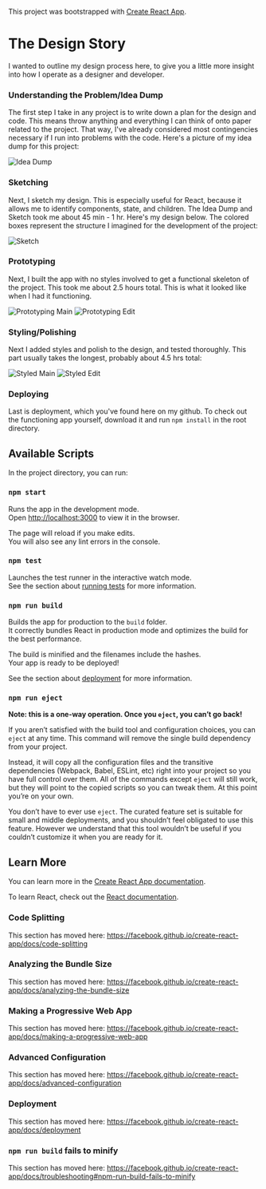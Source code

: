 This project was bootstrapped with [Create React App](https://github.com/facebook/create-react-app).

# The Design Story
I wanted to outline my design process here, to give you a little more insight into how I operate as a designer and developer.

### Understanding the Problem/Idea Dump
The first step I take in any project is to write down a plan for the design and code. This means throw anything and everything I can think of onto paper related to the project. That way, I've already considered most contingencies necessary if I run into problems with the code. Here's a picture of my idea dump for this project:

![Idea Dump](/screenshots/ideaDump.jpg)

### Sketching
Next, I sketch my design. This is especially useful for React, because it allows me to identify components, state, and children. The Idea Dump and Sketch took me about 45 min - 1 hr. Here's my design below. The colored boxes represent the structure I imagined for the development of the project:

![Sketch](/screenshots/sketch.jpg)

### Prototyping
Next, I built the app with no styles involved to get a functional skeleton of the project. This took me about 2.5 hours total. This is what it looked like when I had it functioning.

![Prototyping Main](/screenshots/prototypeMain.png)
![Prototyping Edit](/screenshots/prototypeEdit.png)

### Styling/Polishing
Next I added styles and polish to the design, and tested thoroughly. This part usually takes the longest, probably about 4.5 hrs total:

![Styled Main](/screenshots/styledMain.png)
![Styled Edit](/screenshots/styledEdit.png)

### Deploying
Last is deployment, which you've found here on my github. To check out the functioning app yourself, download it and run `npm install` in the root directory.

## Available Scripts

In the project directory, you can run:

### `npm start`

Runs the app in the development mode.<br />
Open [http://localhost:3000](http://localhost:3000) to view it in the browser.

The page will reload if you make edits.<br />
You will also see any lint errors in the console.

### `npm test`

Launches the test runner in the interactive watch mode.<br />
See the section about [running tests](https://facebook.github.io/create-react-app/docs/running-tests) for more information.

### `npm run build`

Builds the app for production to the `build` folder.<br />
It correctly bundles React in production mode and optimizes the build for the best performance.

The build is minified and the filenames include the hashes.<br />
Your app is ready to be deployed!

See the section about [deployment](https://facebook.github.io/create-react-app/docs/deployment) for more information.

### `npm run eject`

**Note: this is a one-way operation. Once you `eject`, you can’t go back!**

If you aren’t satisfied with the build tool and configuration choices, you can `eject` at any time. This command will remove the single build dependency from your project.

Instead, it will copy all the configuration files and the transitive dependencies (Webpack, Babel, ESLint, etc) right into your project so you have full control over them. All of the commands except `eject` will still work, but they will point to the copied scripts so you can tweak them. At this point you’re on your own.

You don’t have to ever use `eject`. The curated feature set is suitable for small and middle deployments, and you shouldn’t feel obligated to use this feature. However we understand that this tool wouldn’t be useful if you couldn’t customize it when you are ready for it.

## Learn More

You can learn more in the [Create React App documentation](https://facebook.github.io/create-react-app/docs/getting-started).

To learn React, check out the [React documentation](https://reactjs.org/).

### Code Splitting

This section has moved here: https://facebook.github.io/create-react-app/docs/code-splitting

### Analyzing the Bundle Size

This section has moved here: https://facebook.github.io/create-react-app/docs/analyzing-the-bundle-size

### Making a Progressive Web App

This section has moved here: https://facebook.github.io/create-react-app/docs/making-a-progressive-web-app

### Advanced Configuration

This section has moved here: https://facebook.github.io/create-react-app/docs/advanced-configuration

### Deployment

This section has moved here: https://facebook.github.io/create-react-app/docs/deployment

### `npm run build` fails to minify

This section has moved here: https://facebook.github.io/create-react-app/docs/troubleshooting#npm-run-build-fails-to-minify

